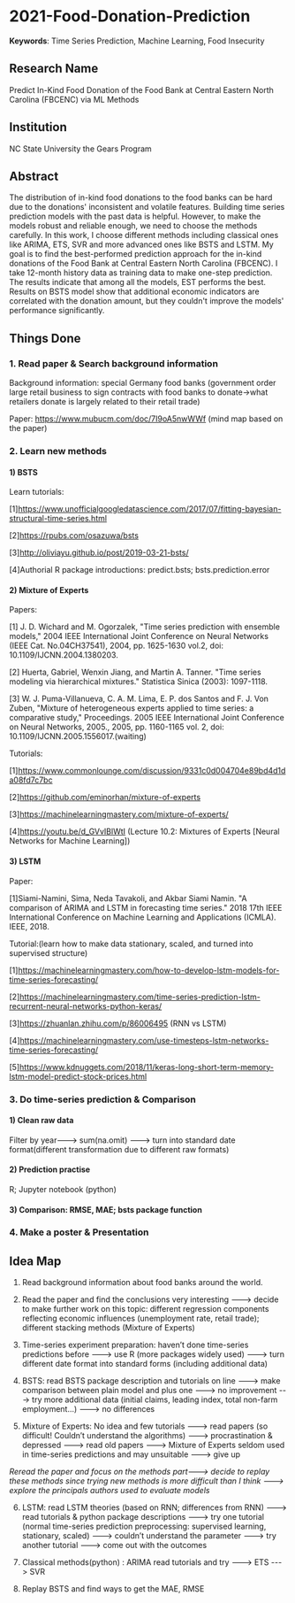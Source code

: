 # 2021-Food-Donation-Prediction
**Keywords**: Time Series Prediction, Machine Learning, Food Insecurity


## Research Name
Predict In-Kind Food Donation of the Food Bank at Central Eastern North Carolina (FBCENC) via ML Methods

## Institution
NC State University the Gears Program

## Abstract
The distribution of in-kind food donations to the food banks can be hard due to the donations' inconsistent and volatile features. Building time series prediction models with the past data is helpful. However, to make the models robust and reliable enough, we need to choose the methods carefully. In this work, I choose different methods including classical ones like ARIMA, ETS, SVR and more advanced ones like BSTS and LSTM. My goal is to find the best-performed prediction approach for the in-kind donations of the Food Bank at Central Eastern North Carolina (FBCENC). I take 12-month history data as training data to make one-step prediction. The results indicate that among all the models, EST performs the best. Results on BSTS model show that additional economic indicators are correlated with the donation amount, but they couldn't improve the models' performance significantly. 


## Things Done
### 1. Read paper & Search background information
Background information: special Germany food banks (government order large retail business to sign contracts with food banks to donate->what retailers donate is largely related to their retail trade)

Paper: https://www.mubucm.com/doc/7I9oA5nwWWf (mind map based on the paper)

### 2. Learn new methods  
#### 1) BSTS

Learn tutorials:

[1]https://www.unofficialgoogledatascience.com/2017/07/fitting-bayesian-structural-time-series.html

[2]https://rpubs.com/osazuwa/bsts

[3]http://oliviayu.github.io/post/2019-03-21-bsts/

[4]Authorial R package introductions: predict.bsts; bsts.prediction.error

#### 2) Mixture of Experts
Papers:

[1] J. D. Wichard and M. Ogorzalek, "Time series prediction with ensemble models," 2004 IEEE International Joint Conference on Neural Networks (IEEE Cat. No.04CH37541), 2004, pp. 1625-1630 vol.2, doi: 10.1109/IJCNN.2004.1380203.

[2] Huerta, Gabriel, Wenxin Jiang, and Martin A. Tanner. "Time series modeling via hierarchical mixtures." Statistica Sinica (2003): 1097-1118.

[3] W. J. Puma-Villanueva, C. A. M. Lima, E. P. dos Santos and F. J. Von Zuben, "Mixture of heterogeneous experts applied to time series: a comparative study," Proceedings. 2005 IEEE International Joint Conference on Neural Networks, 2005., 2005, pp. 1160-1165 vol. 2, doi: 10.1109/IJCNN.2005.1556017.(waiting)

Tutorials:

[1]https://www.commonlounge.com/discussion/9331c0d004704e89bd4d1da08fd7c7bc

[2]https://github.com/eminorhan/mixture-of-experts

[3]https://machinelearningmastery.com/mixture-of-experts/

[4]https://youtu.be/d_GVvIBlWtI  (Lecture 10.2: Mixtures of Experts [Neural Networks for Machine Learning])

#### 3) LSTM
Paper:

[1]Siami-Namini, Sima, Neda Tavakoli, and Akbar Siami Namin. "A comparison of ARIMA and LSTM in forecasting time series." 2018 17th IEEE International Conference on Machine Learning and Applications (ICMLA). IEEE, 2018.

Tutorial:(learn how to make data stationary, scaled, and turned into supervised structure)

[1]https://machinelearningmastery.com/how-to-develop-lstm-models-for-time-series-forecasting/

[2]https://machinelearningmastery.com/time-series-prediction-lstm-recurrent-neural-networks-python-keras/

[3]https://zhuanlan.zhihu.com/p/86006495 (RNN vs LSTM)

[4]https://machinelearningmastery.com/use-timesteps-lstm-networks-time-series-forecasting/

[5]https://www.kdnuggets.com/2018/11/keras-long-short-term-memory-lstm-model-predict-stock-prices.html

### 3. Do time-series prediction & Comparison

#### 1) Clean raw data 
Filter by year---> sum(na.omit) ---> turn into standard date format(different transformation due to different raw formats)

#### 2) Prediction practise
R; Jupyter notebook (python)

#### 3) Comparison: RMSE, MAE; bsts package function

### 4. Make a poster & Presentation

## Idea Map
1) Read background information about food banks around the world. 

2) Read the paper and find the conclusions very interesting ---> decide to make further work on this topic: different regression components reflecting economic influences (unemployment rate, retail trade); different stacking methods (Mixture of Experts)

3) Time-series experiment preparation: haven’t done time-series predictions before ---> use R (more packages widely used) ---> turn different date format into standard forms (including additional data)

4) BSTS: read BSTS package description and tutorials on line ---> make comparison between plain model and plus one ---> no improvement ---> try more additional data (initial claims, leading index, total non-farm employment...) ---> no differences

5) Mixture of Experts: No idea and few tutorials ---> read papers (so difficult! Couldn’t understand the algorithms) ---> procrastination & depressed ---> read old papers ---> Mixture of Experts seldom used in time-series predictions and may unsuitable ---> give up

*Reread the paper and focus on the methods part---> decide to replay these methods since trying new methods is more difficult than I think ---> explore the principals authors used to evaluate models*

6) LSTM: read LSTM theories (based on RNN; differences from RNN) ---> read tutorials & python package descriptions ---> try one tutorial (normal time-series prediction preprocessing: supervised learning, stationary, scaled) ---> couldn’t understand the parameter ---> try another tutorial ---> come out with the outcomes

7) Classical methods(python) : ARIMA read tutorials and try ---> ETS ---> SVR

8) Replay BSTS and find ways to get the MAE, RMSE

